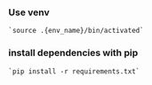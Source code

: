 ### Use venv 

	`source .{env_name}/bin/activated`

### install dependencies with pip

	`pip install -r requirements.txt`
